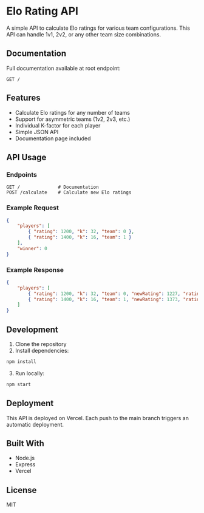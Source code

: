 # Elo Rating API

A simple API to calculate Elo ratings for various team configurations. This API can handle 1v1, 2v2, or any other team size combinations.

## Documentation

Full documentation available at root endpoint:
```
GET /
```

## Features

- Calculate Elo ratings for any number of teams
- Support for asymmetric teams (1v2, 2v3, etc.)
- Individual K-factor for each player
- Simple JSON API
- Documentation page included

## API Usage

### Endpoints

```
GET /              # Documentation
POST /calculate    # Calculate new Elo ratings
```

### Example Request

```json
{
    "players": [
        { "rating": 1200, "k": 32, "team": 0 },
        { "rating": 1400, "k": 16, "team": 1 }
    ],
    "winner": 0
}
```

### Example Response

```json
{
    "players": [
        { "rating": 1200, "k": 32, "team": 0, "newRating": 1227, "ratingChange": 27 },
        { "rating": 1400, "k": 16, "team": 1, "newRating": 1373, "ratingChange": -27 }
    ]
}
```

## Development

1. Clone the repository
2. Install dependencies:
```bash
npm install
```
3. Run locally:
```bash
npm start
```

## Deployment

This API is deployed on Vercel. Each push to the main branch triggers an automatic deployment.

## Built With

- Node.js
- Express
- Vercel

## License

MIT
